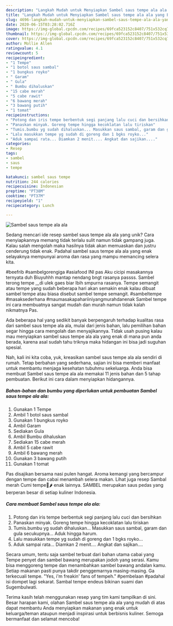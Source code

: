 ```yaml
---
description: "Langkah Mudah untuk Menyiapkan Sambel saus tempe ala ala yang Enak Banget"
title: "Langkah Mudah untuk Menyiapkan Sambel saus tempe ala ala yang Enak Banget"
slug: 4696-langkah-mudah-untuk-menyiapkan-sambel-saus-tempe-ala-ala-yang-enak-banget
date: 2020-06-15T03:28:02.716Z
image: https://img-global.cpcdn.com/recipes/69fca523152c8407/751x532cq70/sambel-saus-tempe-ala-ala-foto-resep-utama.jpg
thumbnail: https://img-global.cpcdn.com/recipes/69fca523152c8407/751x532cq70/sambel-saus-tempe-ala-ala-foto-resep-utama.jpg
cover: https://img-global.cpcdn.com/recipes/69fca523152c8407/751x532cq70/sambel-saus-tempe-ala-ala-foto-resep-utama.jpg
author: Mollie Allen
ratingvalue: 4.1
reviewcount: 5
recipeingredient:
- "1 Tempe"
- "1 botol saus sambal"
- "1 bungkus royko"
- " Garam"
- " Gula"
- " Bumbu dihaluskan"
- "15 cabe merah"
- "5 cabe rawit"
- "6 bawang merah"
- "3 bawang putih"
- "1 tomat"
recipeinstructions:
- "Potong dan iris tempe berbentuk segi panjang lalu cuci dan bersihkan"
- "Panaskan minyak. Goreng tempe hingga kecoklatan lalu tiriskan"
- "Tumis.bumbu yg sudah dihaluskan... Masukkan saus sambal, garam dan gula secukupnya... Aduk hingga harum."
- "Lalu masukkan tempe yg sudah di goreng dan 1 bgks royko..."
- "Aduk sampai rata... Diamkan 2 menit.... Angkat dan sajikan...."
categories:
- Resep
tags:
- sambel
- saus
- tempe

katakunci: sambel saus tempe 
nutrition: 244 calories
recipecuisine: Indonesian
preptime: "PT38M"
cooktime: "PT37M"
recipeyield: "1"
recipecategory: Lunch

---
```



![Sambel saus tempe ala ala](https://img-global.cpcdn.com/recipes/69fca523152c8407/751x532cq70/sambel-saus-tempe-ala-ala-foto-resep-utama.jpg)

Sedang mencari ide resep sambel saus tempe ala ala yang unik? Cara menyiapkannya memang tidak terlalu sulit namun tidak gampang juga. Kalau salah mengolah maka hasilnya tidak akan memuaskan dan justru cenderung tidak enak. Padahal sambel saus tempe ala ala yang enak selayaknya mempunyai aroma dan rasa yang mampu memancing selera kita.

#beefrib #sambelgorengiga #asiafood INI pas Aku cicipi masakannya ternyata duh Biuyuhhh mantap nendang bngt rasanya passss. Sambel terong tempe ,,,di ulek gaes biar lbih smpurna rasanya. Tempe semangit atau tempe yang sudah beberapa hari akan semakin enak kalau dibuat sambel tempe atau biasa disebut sambel tempe semangit. #sambeltempe #masaksederhana #maumasakapahariiniyangmurahdanenak Sambel tempe ini cara membuatnya sangat mudah dan murah namun tidak kalah nikmatnya Pas.

Ada beberapa hal yang sedikit banyak berpengaruh terhadap kualitas rasa dari sambel saus tempe ala ala, mulai dari jenis bahan, lalu pemilihan bahan segar hingga cara mengolah dan menyajikannya. Tidak usah pusing kalau mau menyiapkan sambel saus tempe ala ala yang enak di mana pun anda berada, karena asal sudah tahu triknya maka hidangan ini bisa jadi suguhan spesial.


Nah, kali ini kita coba, yuk, kreasikan sambel saus tempe ala ala sendiri di rumah. Tetap berbahan yang sederhana, sajian ini bisa memberi manfaat untuk membantu menjaga kesehatan tubuhmu sekeluarga. Anda bisa membuat Sambel saus tempe ala ala memakai 11 jenis bahan dan 5 tahap pembuatan. Berikut ini cara dalam menyiapkan hidangannya.

<!--inarticleads1-->

##### Bahan-bahan dan bumbu yang diperlukan untuk pembuatan Sambel saus tempe ala ala:

1. Gunakan 1 Tempe
1. Ambil 1 botol saus sambal
1. Gunakan 1 bungkus royko
1. Ambil  Garam
1. Sediakan  Gula
1. Ambil  Bumbu dihaluskan
1. Sediakan 15 cabe merah
1. Ambil 5 cabe rawit
1. Ambil 6 bawang merah
1. Gunakan 3 bawang putih
1. Gunakan 1 tomat


Pas disajikan bersama nasi pulen hangat. Aroma kemangi yang bercampur dengan tempe dan cabai menambah selera makan. Lihat juga resep Sambal merah Cumi tempe🦑🌶 enak lainnya. SAMBEL merupakan saus pedas yang berperan besar di setiap kuliner Indonesia. 

<!--inarticleads2-->

##### Cara membuat Sambel saus tempe ala ala:

1. Potong dan iris tempe berbentuk segi panjang lalu cuci dan bersihkan
1. Panaskan minyak. Goreng tempe hingga kecoklatan lalu tiriskan
1. Tumis.bumbu yg sudah dihaluskan... Masukkan saus sambal, garam dan gula secukupnya... Aduk hingga harum.
1. Lalu masukkan tempe yg sudah di goreng dan 1 bgks royko...
1. Aduk sampai rata... Diamkan 2 menit.... Angkat dan sajikan....


Secara umum, tentu saja sambel terbuat dari bahan utama cabai yang Tempe penyet dan sambel bawang merupakan jodoh yang serasi. Kamu bisa menggoreng tempe dan menambahkan sambel bawang andalan kamu. Setiap makanan pasti punya takdir penggemarnya masing-masing. Ga terkecuali tempe. &#34;Yes, i&#39;m freakin&#39; fans of tempeh.&#34; #pembelaan #padahal isi dompet lagi sekarat. Sambal tempe endeus bikinan suami dan Sugembulwati. 

Terima kasih telah menggunakan resep yang tim kami tampilkan di sini. Besar harapan kami, olahan Sambel saus tempe ala ala yang mudah di atas dapat membantu Anda menyiapkan makanan yang enak untuk keluarga/teman ataupun menjadi inspirasi untuk berbisnis kuliner. Semoga bermanfaat dan selamat mencoba!
